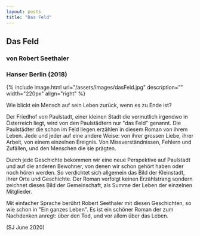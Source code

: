 ```yaml
---
layout: posts
title: "Das Feld"
---
```


## Das Feld
### von Robert Seethaler

### Hanser Berlin (2018)

{% include image.html url="/assets/images/dasFeld.jpg"
    description=""  width="220px"
    align="right" %}


Wie blickt ein Mensch auf sein Leben zurück, wenn es zu Ende ist?

Der Friedhof von Paulstadt, einer kleinen Stadt die vermutlich irgendwo in Österreich liegt, wird von den Paulstädtern nur "das Feld" genannt.
Die Paulstädter die schon im Feld liegen erzählen in diesem Roman von ihrem Leben.
Jede und jeder auf eine andere Weise: von ihrer grossen Liebe, ihrer Arbeit, von einem einzelnen Ereignis.
Von Missverständnissen, Fehlern und Zufällen, und den Menschen die sie prägten.

Durch jede Geschichte bekommen wir eine neue Perspektive auf Paulstadt und auf die anderen Bewohner, von denen wir schon gehört haben oder noch hören werden.
So verdichtet sich allgemein das Bild der Kleinstadt, ihrer Orte und Geschichte.
Der Roman verfolgt keinen Erzählstrang sondern zeichnet dieses Bild der Gemeinschaft, als Summe der Leben der einzelnen Mitglieder.

Mit einfacher Sprache berührt Robert Seethaler mit diesen Geschichten, so wie schon in "Ein ganzes Leben".
Es ist ein schöner Roman der zum Nachdenken anregt: über den Tod, und vor allem über das Leben.

(SJ June 2020)
